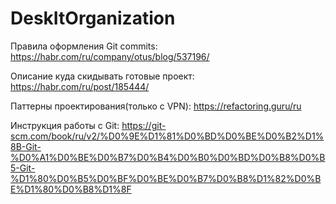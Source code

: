 # DeskItOrganization

Правила оформления Git commits: https://habr.com/ru/company/otus/blog/537196/

Описание куда скидывать готовые проект: https://habr.com/ru/post/185444/

Паттерны проектирования(только с VPN): https://refactoring.guru/ru

Инструкция работы с Git: https://git-scm.com/book/ru/v2/%D0%9E%D1%81%D0%BD%D0%BE%D0%B2%D1%8B-Git-%D0%A1%D0%BE%D0%B7%D0%B4%D0%B0%D0%BD%D0%B8%D0%B5-Git-%D1%80%D0%B5%D0%BF%D0%BE%D0%B7%D0%B8%D1%82%D0%BE%D1%80%D0%B8%D1%8F


